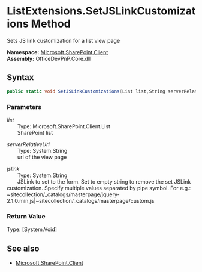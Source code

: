 # ListExtensions.SetJSLinkCustomizations Method  
Sets JS link customization for a list view page  

**Namespace:** [Microsoft.SharePoint.Client](Microsoft.SharePoint.Client.md)  
**Assembly:** OfficeDevPnP.Core.dll  
## Syntax
```C#
public static void SetJSLinkCustomizations(List list,String serverRelativeUrl,String jslink)
```
### Parameters
*list*  
&emsp;&emsp;Type: Microsoft.SharePoint.Client.List  
&emsp;&emsp;SharePoint list  
  
*serverRelativeUrl*  
&emsp;&emsp;Type: System.String  
&emsp;&emsp;url of the view page  
  
*jslink*  
&emsp;&emsp;Type: System.String  
&emsp;&emsp;JSLink to set to the form. Set to empty string to remove the set JSLink customization.
            Specify multiple values separated by pipe symbol. For e.g.: ~sitecollection/_catalogs/masterpage/jquery-2.1.0.min.js|~sitecollection/_catalogs/masterpage/custom.js
              
  
### Return Value
Type: [System.Void]  

## See also
- [Microsoft.SharePoint.Client](Microsoft.SharePoint.Client.md)

